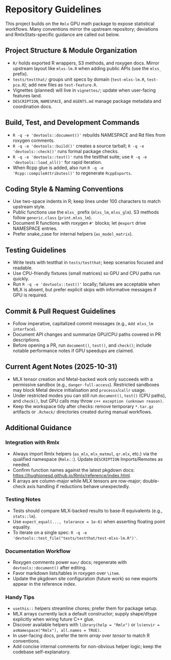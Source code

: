 # Repository Guidelines

This project builds on the `Rmlx` GPU math package to expose statistical workflows.
Many conventions mirror the upstream repository; deviations and RmlxStats-specific
guidance are called out below.

## Project Structure & Module Organization
- `R/` holds exported R wrappers, S3 methods, and roxygen docs. Mirror upstream
  layout like `mlxs-lm.R` when adding public APIs (use the `mlxs_` prefix).
- `tests/testthat/` groups unit specs by domain (`test-mlxs-lm.R`, `test-pca.R`);
  add new files as `test-feature.R`.
- Vignettes (planned) will live in `vignettes/`; update when user-facing features land.
- `DESCRIPTION`, `NAMESPACE`, and `AGENTS.md` manage package metadata and coordination docs.

## Build, Test, and Development Commands
- `R -q -e 'devtools::document()'` rebuilds NAMESPACE and Rd files from roxygen comments.
- `R -q -e 'devtools::build()'` creates a source tarball; `R -q -e 'devtools::check()'`
  runs formal package checks.
- `R -q -e 'devtools::test()'` runs the testthat suite; use
  `R -q -e 'devtools::load_all()'` for rapid iteration.
- When Rcpp glue is added, also run `R -q -e 'Rcpp::compileAttributes()'`
  to regenerate `RcppExports`.

## Coding Style & Naming Conventions
- Use two-space indents in R; keep lines under 100 characters to match upstream style.
- Public functions use the `mlxs_` prefix (`mlxs_lm`, `mlxs_glm`). S3 methods follow
  `generic.class` (`print.mlxs_lm`).
- Document R functions with roxygen `#'` blocks; let `@export` drive NAMESPACE entries.
- Prefer snake_case for internal helpers (`as_model_matrix`).

## Testing Guidelines
- Write tests with testthat in `tests/testthat`; keep scenarios focused and readable.
- Use CPU-friendly fixtures (small matrices) so GPU and CPU paths run quickly.
- Run `R -q -e 'devtools::test()'` locally; failures are acceptable when MLX is absent,
  but prefer explicit skips with informative messages if GPU is required.

## Commit & Pull Request Guidelines
- Follow imperative, capitalized commit messages (e.g., `Add mlxs_lm interface`).
- Document API changes and summarize GPU/CPU paths covered in PR descriptions.
- Before opening a PR, run `document()`, `test()`, and `check()`; include notable
  performance notes if GPU speedups are claimed.

## Current Agent Notes (2025-10-31)
- MLX tensor creation and Metal-backed work only succeeds with a permissive sandbox
  (e.g., `danger-full-access`). Restricted sandboxes may block Metal device
  initialisation and `processx`/`callr` usage.
- Under restricted modes you can still run `document()`, `test()` (CPU paths), and
  `check()`, but GPU calls may throw `c++ exception (unknown reason)`.
- Keep the workspace tidy after checks: remove temporary `*.tar.gz` artifacts or
  `.Rcheck/` directories created during manual workflows.

## Additional Guidance

### Integration with Rmlx
- Always import Rmlx helpers (`as_mlx`, `mlx_matmul`, `qr.mlx`, etc.) via the
  qualified namespace (`Rmlx::`). Update `DESCRIPTION` Imports/Remotes as needed.
- Confirm function names against the latest pkgdown docs:
  https://hughjonesd.github.io/Rmlx/reference/index.html.
- R arrays are column-major while MLX tensors are row-major; double-check axis
  handling if reductions behave unexpectedly.

### Testing Notes
- Tests should compare MLX-backed results to base-R equivalents (e.g., `stats::lm`).
- Use `expect_equal(..., tolerance = 1e-6)` when asserting floating point equality.
- To iterate on a single spec: `R -q -e 'devtools::test_file("tests/testthat/test-mlxs-lm.R")'`.

### Documentation Workflow
- Roxygen comments power `man/` docs; regenerate with `devtools::document()`
  after editing.
- Favor markdown lists/tables in roxygen over `\item`.
- Update the pkgdown site configuration (future work) so new exports appear in the
  reference index.

### Handy Tips
- `usethis::` helpers streamline chores; prefer them for package setup.
- MLX arrays currently lack a default constructor; supply shape/dtype explicitly
  when wiring future C++ glue.
- Discover available helpers with `library(help = "Rmlx")` or
  `ls(envir = asNamespace("Rmlx"), all.names = TRUE)`.
- In user-facing docs, prefer the term *array* over *tensor* to match R conventions.
- Add concise internal comments for non-obvious helper logic; keep the codebase
  self-explanatory.
